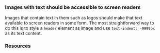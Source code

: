 ### Images with text should be accessible to screen readers

Images that contain text in them such as logos should make that text available to screen readers in some form. The most straightforward way to do this is to style a `header` element as image and use `text-indent: -9999px` as its text content.

### Resources
<!-- Whenever possible, include the links to more advanced guide-->

<!-- category: (0)-->
<!-- available categories:
    0: accessibility rules that everyone should follow with no exception
    1: accessibility tips that make outstanding user experience
    2: facts about designing for accessibility, testing etc.
-->